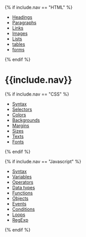 {% if include.nav == "HTML" %}

<div class="side-bar">
  <ul>
    <li class="nav-bar-item">
      <a {% if include.side contains "Headings" %} class="active" {% endif %} href="./headings.html">Headings</a>
    </li>
    <li>
      <a {% if include.side contains "Paragraphs" %} class="active" {% endif %} href="./paragraphs.html">Paragraphs</a>
    </li>
    <li>
      <a {% if include.side contains "Links" %} class="active" {% endif %} href="./links.html">Links</a>
    </li>
    <li>
      <a {% if include.side contains "Images" %} class="active" {% endif %} href="./images.html">Images</a>
    </li>
    <li>
      <a {% if include.side contains "Lists" %} class="active" {% endif %} href="./lists.html">Lists</a>
    </li>
    <li>
      <a {% if include.side contains "tables" %} class="active" {% endif %} href="./tables.html">tables</a>
    </li>
    <li>
      <a {% if include.side contains "forms" %} class="active" {% endif %} href="./forms.html">forms</a>
    </li>
  </ul>
</div>

{% endif %}

<h1>{{include.nav}}</h1>

{% if include.nav == "CSS" %}

<div class="side-bar">
  <ul>
   <li class="nav-bar-item">
      <a {% if include.side contains "Syntax" %} class="active" {% endif %} href="./syntax.html">Syntax</a>
    </li>
    <li>
      <a {% if include.side contains "Selectors" %} class="active" {% endif %} href="./selectors.html">Selectors</a>
    </li>
    <li>
      <a {% if include.side contains "Colors" %} class="active" {% endif %} href="./colors.html">Colors</a>
    </li>
    <li>
      <a {% if include.side contains "Backgrounds" %} class="active" {% endif %} href="./backgrounds.html">Backgrounds</a>
    </li>
    <li>
      <a {% if include.side contains "Margins" %} class="active" {% endif %} href="./margins.html">Margins</a>
    </li>
    <li>
      <a {% if include.side contains "Sizes" %} class="active" {% endif %} href="./sizes.html">Sizes</a>
    </li>
    <li>
      <a {% if include.side contains "Texts" %} class="active" {% endif %} href="./texts.html">Texts</a>
    </li>
    <li>
      <a {% if include.side contains "Fonts" %} class="active" {% endif %} href="./fonts.html">Fonts</a>
    </li>
  </ul>
</div>

{% endif %}

{% if include.nav == "Javascript" %}

<div class="side-bar">
  <ul>
    <li class="nav-bar-item">
      <a {% if include.side contains "Syntax" %} class="active" {% endif %} href="./syntax.html">Syntax</a>
    </li>
    <li>
      <a {% if include.side contains "Variables" %} class="active" {% endif %} href="./variables.html">Variables</a>
    </li>
    <li>
      <a {% if include.side contains "Operators" %} class="active" {% endif %} href="./operators.html">Operators</a>
    </li>
    <li>
      <a {% if include.side contains "Data types" %} class="active" {% endif %} href="./data_types.html">Data types</a>
    </li>
    <li>
      <a {% if include.side contains "Functions" %} class="active" {% endif %} href="./functions.html">Functions</a>
    </li>
    <li>
      <a {% if include.side contains "Objects" %} class="active" {% endif %} href="./objects.html">Objects</a>
    </li>
    <li>
      <a {% if include.side contains "Events" %} class="active" {% endif %} href="./events.html">Events</a>
    </li>
    <li>
      <a {% if include.side contains "Conditions" %} class="active" {% endif %} href="./conditions.html">Conditions</a>
    </li>
    <li>
      <a {% if include.side contains "Loops" %} class="active" {% endif %} href="./loops.html">Loops</a>
    </li>
    <li>
      <a {% if include.side contains "RegExp" %} class="active" {% endif %} href="./regexp.html">RegExp</a>
    </li>
  </ul>
</div>

{% endif %}
